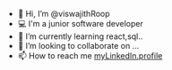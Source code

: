 - 👋 Hi, I’m @viswajithRoop
- 💻 I'm a junior software developer
- 🌱 I’m currently learning react,sql..
- 💞️ I’m looking to collaborate on ...
- 📫 How to reach me [myLinkedIn.profile](www.linkedin.com/in/viswajithroop
)

<!---
viswajithRoop/viswajithRoop is a ✨ special ✨ repository because its `README.md` (this file) appears on your GitHub profile.
You can click the Preview link to take a look at your changes.
--->
